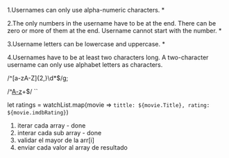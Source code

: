 



1.Usernames can only use alpha-numeric characters. *

2.The only numbers in the username have to be at the end. There can be zero or more of them at the end. Username cannot start with the number. *

3.Username letters can be lowercase and uppercase. *

4.Usernames have to be at least two characters long. A two-character username can only use alphabet letters as characters.

/^[a-zA-Z]{2,}\d*$/g;

/^[A-z]([A-z]+|[0-9]{2})+$/ 
``


let ratings = watchList.map(movie => `tittle: ${movie.Title}, rating: ${movie.imdbRating}`)



1. iterar cada array    - done
2. interar cada sub array - done
3. validar el mayor de la arr[i]
4. enviar cada valor al array de resultado

